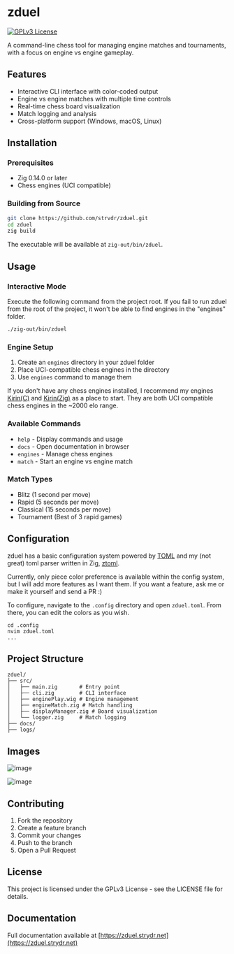 # zduel

[![GPLv3 License](https://img.shields.io/badge/License-GPL%20v3-yellow.svg)](https://opensource.org/licenses/)

A command-line chess tool for managing engine matches and tournaments, with a focus on engine vs engine gameplay.

## Features

- Interactive CLI interface with color-coded output
- Engine vs engine matches with multiple time controls
- Real-time chess board visualization
- Match logging and analysis
- Cross-platform support (Windows, macOS, Linux)

## Installation

### Prerequisites
- Zig 0.14.0 or later
- Chess engines (UCI compatible)

### Building from Source
```bash
git clone https://github.com/strvdr/zduel.git
cd zduel
zig build
```

The executable will be available at `zig-out/bin/zduel`.

## Usage

### Interactive Mode

Execute the following command from the project root. If you fail to run zduel from the root of the project, it won't be able to find engines in the "engines" folder. 
```bash
./zig-out/bin/zduel
```
### Engine Setup
1. Create an `engines` directory in your zduel folder
2. Place UCI-compatible chess engines in the directory
3. Use `engines` command to manage them

If you don't have any chess engines installed, I recommend my engines [Kirin(C)](https://github.com/strvdr/kirin-v0) and [Kirin(Zig)](https://github.com/strvdr/kirin-chess) as a place to start. They are both UCI compatible chess engines in the ~2000 elo range. 

### Available Commands
- `help` - Display commands and usage
- `docs` - Open documentation in browser
- `engines` - Manage chess engines
- `match` - Start an engine vs engine match

### Match Types
- Blitz (1 second per move)
- Rapid (5 seconds per move)  
- Classical (15 seconds per move)
- Tournament (Best of 3 rapid games)

## Configuration
zduel has a basic configuration system powered by [TOML](https://toml.io/en/) and my (not great) toml parser written in Zig, [ztoml](https://github.com/strvdr/ztoml).

Currently, only piece color preference is available within the config system, but I will add more features as I want them. If you want a feature, ask me or make it yourself and send a PR :)

To configure, navigate to the `.config` directory and open `zduel.toml`. From there, you can edit the colors as you wish. 
```fish
cd .config
nvim zduel.toml
...
```

## Project Structure
```
zduel/
├── src/
│   ├── main.zig       # Entry point
│   ├── cli.zig        # CLI interface
│   ├── enginePlay.wig # Engine management
│   ├── engineMatch.zig # Match handling
│   ├── displayManager.zig # Board visualization
│   └── logger.zig     # Match logging
├── docs/
├── logs/

```

## Images
![image](https://github.com/user-attachments/assets/826def9e-38d2-4086-af99-655d060bc9c1)


![image](https://github.com/user-attachments/assets/81b80a3d-0aa3-4403-8cf5-1d8496fa5eb7)

## Contributing

1. Fork the repository
2. Create a feature branch
3. Commit your changes
4. Push to the branch
5. Open a Pull Request

## License

This project is licensed under the GPLv3 License - see the LICENSE file for details.

## Documentation

Full documentation available at [https://zduel.strydr.net](https://zduel.strydr.net)
